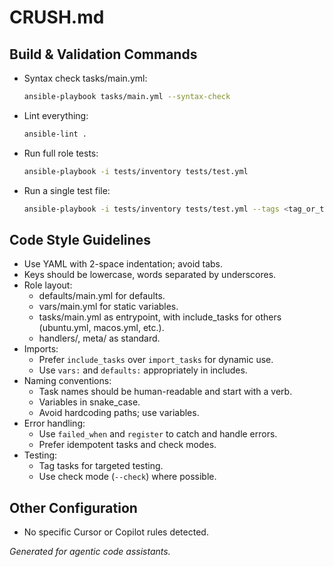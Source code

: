# CRUSH.md

## Build & Validation Commands

- Syntax check tasks/main.yml:
  ```bash
  ansible-playbook tasks/main.yml --syntax-check
  ```
- Lint everything:
  ```bash
  ansible-lint .
  ```
- Run full role tests:
  ```bash
  ansible-playbook -i tests/inventory tests/test.yml
  ```
- Run a single test file:
  ```bash
  ansible-playbook -i tests/inventory tests/test.yml --tags <tag_or_task_name>
  ```

## Code Style Guidelines

- Use YAML with 2-space indentation; avoid tabs.
- Keys should be lowercase, words separated by underscores.
- Role layout:
  - defaults/main.yml for defaults.
  - vars/main.yml for static variables.
  - tasks/main.yml as entrypoint, with include_tasks for others (ubuntu.yml, macos.yml, etc.).
  - handlers/, meta/ as standard.
- Imports:
  - Prefer `include_tasks` over `import_tasks` for dynamic use.
  - Use `vars:` and `defaults:` appropriately in includes.
- Naming conventions:
  - Task names should be human-readable and start with a verb.
  - Variables in snake_case.
  - Avoid hardcoding paths; use variables.
- Error handling:
  - Use `failed_when` and `register` to catch and handle errors.
  - Prefer idempotent tasks and check modes.
- Testing:
  - Tag tasks for targeted testing.
  - Use check mode (`--check`) where possible.

## Other Configuration

- No specific Cursor or Copilot rules detected.

*Generated for agentic code assistants.*